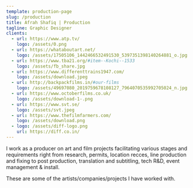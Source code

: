 ```yaml
---
template: production-page
slug: /production
title: Afrah Shafiq | Production
tagline: Graphic Designer
clients:
  - url: https://www.atp.tv/
    logo: /assets/0.png
  - url: https://whataboutart.net/
    logo: /assets/17505106_1442466532491530_5397351398140264881_o.jpg
  - url: https://www.tba21.org/#item--Kochi--1533
    logo: /assets/fb_share.jpg
  - url: https://www.differenttrains1947.com/
    logo: /assets/download.jpeg
  - url: http://backpackfilms.in/#our-films
    logo: /assets/49697080_2019759678108127_7964070535992705024_n.jpg
  - url: https://www.octoberfilms.co.uk/
    logo: /assets/download-1-.png
  - url: https://www.svt.se/
    logo: /assets/svt.jpeg
  - url: https://www.thefilmfarmers.com/
    logo: /assets/download.png
  - logo: /assets/diff-logo.png
    url: https://diff.co.in/
---
```

I work as a producer on art and film projects facilitating various stages and requirements right from research, permits, location recces, line production and fixing to post production, translation and subtitling, tech R&D, event management & install. 

These are some of the artists/companies/projects I have worked with.